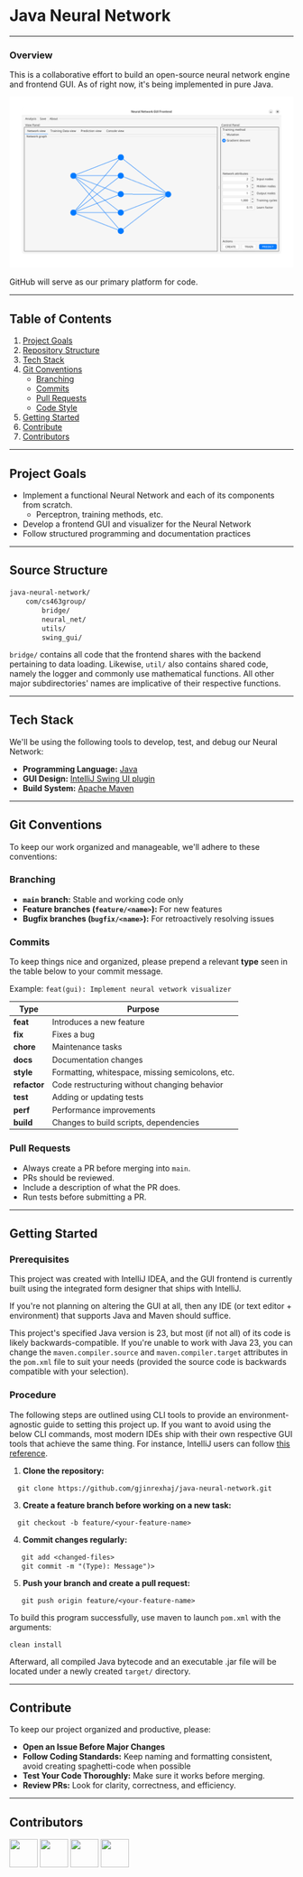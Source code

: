 # Java Neural Network

---

###  Overview
This is a collaborative effort to build an open-source neural network engine 
and frontend GUI. As of right now, it's being implemented in pure Java.

<img src="readme-docs/user-interface.png" alt="User Interface" width="800"/>

GitHub will serve as our primary platform for code.

---

## Table of Contents
1. [Project Goals](#project-goals)
2. [Repository Structure](#repository-structure)
3. [Tech Stack](#tech-stack)
4. [Git Conventions](#git-conventions)
   - [Branching](#branching)
   - [Commits](#commits)
   - [Pull Requests](#pull-requests)
   - [Code Style](#code-style)
5. [Getting Started](#getting-started)
6. [Contribute](#contribute)
7. [Contributors](#contributors)

---

## Project Goals
- Implement a functional Neural Network and each of its components from scratch.
  - Perceptron, training methods, etc.
- Develop a frontend GUI and visualizer for the Neural Network
- Follow structured programming and documentation practices

---

## Source Structure
```
java-neural-network/
    com/cs463group/
        bridge/
        neural_net/
        utils/
        swing_gui/
```

```bridge/``` contains all code that the frontend shares with the backend pertaining to data loading.
Likewise, ```util/``` also contains shared code, namely the logger and commonly use mathematical functions.
All other major subdirectories' names are implicative of their respective functions.

---

## Tech Stack
We'll be using the following tools to develop, test, and debug our Neural Network:

- **Programming Language:** [Java](https://www.java.com/en/)
- **GUI Design:** [IntelliJ Swing UI plugin](https://www.jetbrains.com/help/idea/design-gui-using-swing.html#q2ug0v_31)
- **Build System:** [Apache Maven](https://maven.apache.org/)

---

## Git Conventions
To keep our work organized and manageable, we'll adhere to these conventions:

### **Branching**
- **`main` branch:** Stable and working code only
- **Feature branches (`feature/<name>`):** For new features
- **Bugfix branches (`bugfix/<name>`):** For retroactively resolving issues

### **Commits**
To keep things nice and organized, please prepend a relevant **type** seen 
in the table below to your commit message.

Example:  ```feat(gui): Implement neural vetwork visualizer```

| Type      | Purpose |
|-----------|---------|
| **feat**  | Introduces a new feature |
| **fix**   | Fixes a bug |
| **chore** | Maintenance tasks |
| **docs**  | Documentation changes |
| **style** | Formatting, whitespace, missing semicolons, etc. |
| **refactor** | Code restructuring without changing behavior |
| **test**  | Adding or updating tests |
| **perf**  | Performance improvements |
| **build** | Changes to build scripts, dependencies |


### **Pull Requests**
- Always create a PR before merging into `main`.
- PRs should be reviewed.
- Include a description of what the PR does.
- Run tests before submitting a PR.

---

## Getting Started

### **Prerequisites**
This project was created with IntelliJ IDEA, and the GUI frontend is currently
built using the integrated form designer that ships with IntelliJ.

If you're not planning on altering the GUI at all, then
any IDE (or text editor + environment) that supports Java and Maven should suffice.

This project's specified Java version is 23, but most (if not all) of its code is likely backwards-compatible.  If you're unable to work with Java 23, 
you can change the ```maven.compiler.source``` and ```maven.compiler.target``` attributes in the ```pom.xml``` file to 
suit your needs (provided the source code is backwards compatible with your
selection).

### **Procedure**

The following steps are outlined using CLI tools to provide an environment-agnostic
guide to setting this project up. If you want to avoid using the below CLI commands, most 
modern IDEs ship with their own respective GUI tools that achieve the same thing. For instance, 
IntelliJ users can follow [this reference](https://www.jetbrains.com/help/idea/using-git-integration.html).

1. **Clone the repository:**
```shell
  git clone https://github.com/gjinrexhaj/java-neural-network.git
```
3. **Create a feature branch before working on a new task:**
```shell
  git checkout -b feature/<your-feature-name>
```
4. **Commit changes regularly:**
```shell
   git add <changed-files>
   git commit -m "(Type): Message")>
```
5. **Push your branch and create a pull request:**
```shell
   git push origin feature/<your-feature-name>
```

To build this program successfully, use maven to launch ```pom.xml``` with the arguments:
```
clean install
```
Afterward, all compiled Java bytecode and an executable .jar file will be located under a newly created ```target/```
directory.

---

## Contribute
To keep our project organized and productive, please:
- **Open an Issue Before Major Changes**
- **Follow Coding Standards:** Keep naming and formatting consistent, avoid creating spaghetti-code when possible
- **Test Your Code Thoroughly:** Make sure it works before merging.
- **Review PRs:** Look for clarity, correctness, and efficiency.

---

## Contributors
<a href="https://github.com/gjinrexhaj"><img src="https://github.com/gjinrexhaj.png" width="50" height="50"></a>
<a href="https://github.com/gerti24"><img src="https://github.com/gerti24.png" width="50" height="50"></a>
<a href="https://github.com/DuffinC"><img src="https://github.com/DuffinC.png" width="50" height="50"></a>
<a href="https://github.com/ibrah200"><img src="https://github.com/ibrah200.png" width="50" height="50"></a>